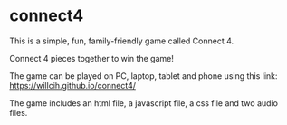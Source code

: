 # connect4

This is a simple, fun, family-friendly game called Connect 4.

Connect 4 pieces together to win the game! 

The game can be played on PC, laptop, tablet and phone using this link: https://willcih.github.io/connect4/

The game includes an html file, a javascript file, a css file and two audio files.
